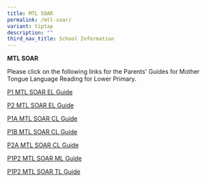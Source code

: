 ```yaml
---
title: MTL SOAR
permalink: /mtl-soar/
variant: tiptap
description: ""
third_nav_title: School Information
---
```

<p><strong>MTL SOAR</strong>
</p>
<p>Please click on the following links for the Parents' Guides for<strong> </strong>Mother
Tongue Language Reading for Lower Primary.</p>
<p><a href="/files/MTL SOAR/p1 el_guide__compressed.pdf" rel="noopener nofollow" target="_blank">P1 MTL SOAR EL Guide</a>
</p>
<p><a href="/files/MTL SOAR/p2 el_guide__compressed.pdf" rel="noopener nofollow" target="_blank">P2 MTL SOAR EL Guide</a>
</p>
<p><a href="/files/MTL SOAR/P1A_CL_Guide.pdf" rel="noopener nofollow" target="_blank">P1A MTL SOAR CL Guide</a>
</p>
<p><a href="/files/MTL SOAR/P1B_CL_Guide.pdf" rel="noopener nofollow" target="_blank">P1B MTL SOAR CL Guide</a>
</p>
<p><a href="/files/MTL SOAR/P2A_CL_Gudie.pdf" rel="noopener nofollow" target="_blank">P2A MTL SOAR CL Guide</a>
</p>
<p><a href="/files/MTL SOAR/Parent_Guide_for_MTL_Reading__ML___P1___P2_compressed.pdf" rel="noopener nofollow" target="_blank">P1P2 MTL SOAR ML Guide</a>
</p>
<p><a href="/files/MTL SOAR/Parent_Guide_for_MTL_Reading__TL___P1___P2_compressed.pdf" rel="noopener nofollow" target="_blank">P1P2 MTL SOAR TL Guide</a>
</p>